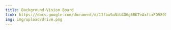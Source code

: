 ```yaml
---
title: Background-Vision Board
link: https://docs.google.com/document/d/11fbuSuNiU4O6g6RKTeAxfixFOV89Dd1W1wO5CEcbwmQ/edit
img: img/upload/drive.png
---
```

